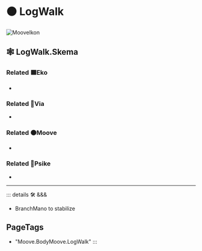 # 🟠 <mooves>LogWalk</mooves>

![MooveIkon](/BetaIkon/Mooves_Ikon.png)

## 🕸 LogWalk.Skema

### Related 🟩<ekos>Eko</ekos>

-

### Related 🔻<via>Via</via>

-

### Related 🟠<mooves>Moove</mooves>

-

### Related 💜<psike>Psike</psike>

-

---

<!-- =================================================== -->
<!-- =================================================== -->
<!-- =================================================== -->
<!-- =================================================== -->
<!-- =================================================== -->
::: details 🛠 <dev>&&&</dev>

- BranchMano to stabilize

<h2>PageTags</h2>

- "Moove.BodyMoove.LogWalk"
:::
